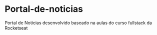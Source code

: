 # Portal-de-noticias
Portal de Noticias desenvolvido baseado na aulas do curso fullstack da Rocketseat

